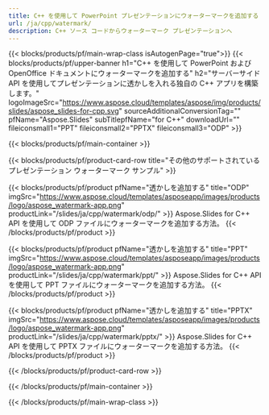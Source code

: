```yaml
---
title: C++ を使用して PowerPoint プレゼンテーションにウォーターマークを追加する
url: /ja/cpp/watermark/
description: C++ ソース コードからウォーターマーク プレゼンテーションへ
---
```


{{< blocks/products/pf/main-wrap-class isAutogenPage="true">}}
{{< blocks/products/pf/upper-banner h1="C++ を使用して PowerPoint および OpenOffice ドキュメントにウォーターマークを追加する" h2="サーバーサイド API を使用してプレゼンテーションに透かしを入れる独自の C++ アプリを構築します。" logoImageSrc="https://www.aspose.cloud/templates/aspose/img/products/slides/aspose_slides-for-cpp.svg" sourceAdditionalConversionTag="" pfName="Aspose.Slides" subTitlepfName="for C++" downloadUrl="" fileiconsmall1="PPT" fileiconsmall2="PPTX" fileiconsmall3="ODP" >}}

{{< blocks/products/pf/main-container >}}

{{< blocks/products/pf/product-card-row title="その他のサポートされているプレゼンテーション ウォーターマーク サンプル" >}}

{{< blocks/products/pf/product pfName="透かしを追加する" title="ODP" imgSrc="https://www.aspose.cloud/templates/asposeapp/images/products/logo/aspose_watermark-app.png" productLink="/slides/ja/cpp/watermark/odp/" >}}
Aspose.Slides for C++ API を使用して ODP ファイルにウォーターマークを追加する方法。
{{< /blocks/products/pf/product >}}

{{< blocks/products/pf/product pfName="透かしを追加する" title="PPT" imgSrc="https://www.aspose.cloud/templates/asposeapp/images/products/logo/aspose_watermark-app.png" productLink="/slides/ja/cpp/watermark/ppt/" >}}
Aspose.Slides for C++ API を使用して PPT ファイルにウォーターマークを追加する方法。
{{< /blocks/products/pf/product >}}

{{< blocks/products/pf/product pfName="透かしを追加する" title="PPTX" imgSrc="https://www.aspose.cloud/templates/asposeapp/images/products/logo/aspose_watermark-app.png" productLink="/slides/ja/cpp/watermark/pptx/" >}}
Aspose.Slides for C++ API を使用して PPTX ファイルにウォーターマークを追加する方法。
{{< /blocks/products/pf/product >}}



{{< /blocks/products/pf/product-card-row >}}

{{< /blocks/products/pf/main-container >}}
    
{{< /blocks/products/pf/main-wrap-class >}}